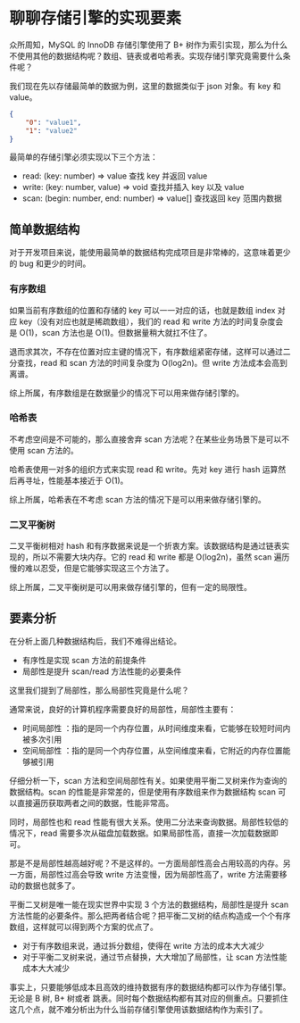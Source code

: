# 聊聊存储引擎的实现要素

众所周知，MySQL 的 InnoDB 存储引擎使用了 B+ 树作为索引实现，那么为什么不使用其他的数据结构呢？数组、链表或者哈希表。实现存储引擎究竟需要什么条件呢？

我们现在先以存储最简单的数据为例，这里的数据类似于 json 对象。有 key 和 value。

```json
{
    "0": "value1",
    "1": "value2" 
}
```

最简单的存储引擎必须实现以下三个方法：

- read: (key: number) => value 查找 key 并返回 value
- write: (key: number, value) => void 查找并插入 key 以及 value
- scan: (begin: number, end: number) => value[] 查找返回 key 范围内数据

## 简单数据结构

对于开发项目来说，能使用最简单的数据结构完成项目是非常棒的，这意味着更少的 bug 和更少的时间。

### 有序数组

如果当前有序数组的位置和存储的 key 可以一一对应的话，也就是数组 index 对应 key（没有对应也就是稀疏数组），我们的 read 和 write 方法的时间复杂度会是 O(1)，scan 方法也是 O(1)。但数据量稍大就扛不住了。

退而求其次，不存在位置对应主键的情况下，有序数组紧密存储，这样可以通过二分查找，read 和 scan 方法的时间复杂度为 O(log2n)。但 write 方法成本会高到离谱。

综上所属，有序数组是在数据量少的情况下可以用来做存储引擎的。

### 哈希表

不考虑空间是不可能的，那么直接舍弃 scan 方法呢？在某些业务场景下是可以不使用 scan 方法的。

哈希表使用一对多的组织方式来实现 read 和 write。先对 key 进行 hash 运算然后再寻址，性能基本接近于 O(1)。

综上所属，哈希表在不考虑 scan 方法的情况下是可以用来做存储引擎的。

### 二叉平衡树

二叉平衡树相对 hash 和有序数据来说是一个折衷方案。该数据结构是通过链表实现的，所以不需要大块内存。它的 read 和 write 都是 O(log2n)，虽然 scan 遍历慢的难以忍受，但是它能够实现这三个方法了。

综上所属，二叉平衡树是可以用来做存储引擎的，但有一定的局限性。

## 要素分析

在分析上面几种数据结构后，我们不难得出结论。

- 有序性是实现 scan 方法的前提条件
- 局部性是提升 scan/read 方法性能的必要条件

这里我们提到了局部性，那么局部性究竟是什么呢？

通常来说，良好的计算机程序需要良好的局部性，局部性主要有：
- 时间局部性 ：指的是同一个内存位置，从时间维度来看，它能够在较短时间内被多次引用
- 空间局部性 ：指的是同一个内存位置，从空间维度来看，它附近的内存位置能够被引用

仔细分析一下，scan 方法和空间局部性有关。如果使用平衡二叉树来作为查询的数据结构。scan 的性能是非常差的，但是使用有序数组来作为数据结构 scan 可以直接遍历获取两者之间的数据，性能非常高。
 
同时，局部性也和 read 性能有很大关系。使用二分法来查询数据。局部性较低的情况下，read 需要多次从磁盘加载数据。如果局部性高，直接一次加载数据即可。

那是不是局部性越高越好呢？不是这样的。一方面局部性高会占用较高的内存。另一方面，局部性过高会导致 write 方法变慢，因为局部性高了，write 方法需要移动的数据也就多了。

平衡二叉树是唯一能在现实世界中实现 3 个方法的数据结构，局部性是提升 scan 方法性能的必要条件。那么把两者结合呢？把平衡二叉树的结点构造成一个个有序数组，这样就可以得到两个方案的优点了。

- 对于有序数组来说，通过拆分数组，使得在 write 方法的成本大大减少
- 对于平衡二叉树来说，通过节点替换，大大增加了局部性，让 scan 方法性能成本大大减少

事实上，只要能够低成本且高效的维持数据有序的数据结构都可以作为存储引擎。无论是 B 树, B+ 树或者 跳表。同时每个数据结构都有其对应的侧重点。只要抓住这几个点，就不难分析出为什么当前存储引擎使用该数据结构作为索引了。


